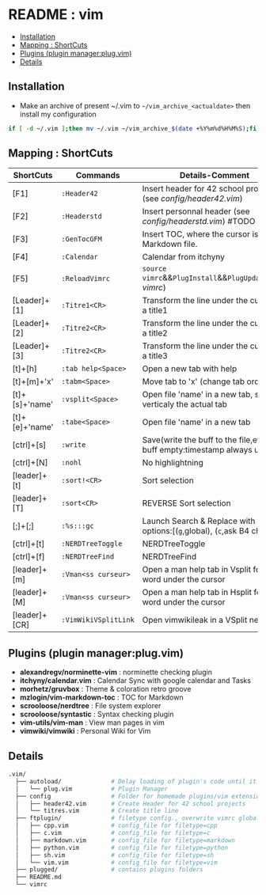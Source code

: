 # README : vim

<!-- vim-markdown-toc GFM -->

* [Installation](#installation)
* [Mapping : ShortCuts](#mapping--shortcuts)
* [Plugins (plugin manager:plug.vim)](#plugins-plugin-managerplugvim)
* [Details](#details)

<!-- vim-markdown-toc -->

## Installation
- Make an archive of present ~/.vim to `~/vim_archive_<actualdate>` then install my configuration
```bash
if [ -d ~/.vim ];then mv ~/.vim ~/vim_archive_$(date +%Y%m%d%H%M%S);fi && git clone https://github.com/alterGNU/Vim.git ~/.vim && echo -e "\n" | vim -c "PlugInstall" -c "qa" > /dev/null 2>&1
```
## Mapping : ShortCuts
| ShortCuts     |       Commands         |                               Details-Comment                               |
| ------------- | ---------------------- | --------------------------------------------------------------------------- |
| [F1]          |   `:Header42`          | Insert header for 42 school project (see *config/header42.vim*)             |
| [F2]          |   `:Headerstd`         | Insert personnal header (see *config/headerstd.vim*) #TODO                  |
| [F3]          |   `:GenTocGFM`         | Insert TOC, where the cursor is, if in a Markdown file.                     |
| [F4]          |   `:Calendar`          | Calendar from itchyny
| [F5]          |   `:ReloadVimrc`       | `source vimrc`&&`PlugInstall`&&`PlugUpdate`(void *vimrc*)                   |
| [Leader]+[1]  |   `:Titre1<CR>`        | Transform the line under the cursor to a title1                             |
| [Leader]+[2]  |   `:Titre2<CR>`        | Transform the line under the cursor to a title2                             |
| [Leader]+[3]  |   `:Titre2<CR>`        | Transform the line under the cursor to a title3                             |
| [t]+[h]       |   `:tab help<Space>`   | Open a new tab with help                                                    |
| [t]+[m]+'x'   |   `:tabm<Space>    `   | Move tab to 'x' (change tab order)                                          |
| [t]+[s]+'name'|   `:vsplit<Space>  `   | Open file 'name' in a new tab, splitting verticaly the actual tab           |
| [t]+[e]+'name'|   `:tabe<Space>    `   | Open file 'name' in a new tab                                               |
| [ctrl]+[s]    |   `:write`             | Save(write the buff to the file,even if buff empty:timestamp always update) |
| [ctrl]+[N]    |   `:nohl`              | No highlightning                                                            |
| [leader]+[t]  |   `:sort!<CR>`         | Sort selection                                                              |
| [leader]+[T]  |   `:sort<CR>`          | REVERSE Sort selection                                                      |
| [;]+[;]       |   `:%s:::gc`           | Launch Search & Replace with options:[(`g`,global), (`c`,ask B4 change)]    |
| [ctrl]+[t]    |   `:NERDTreeToggle`    | NERDTreeToggle                                                              |
| [ctrl]+[f]    |   `:NERDTreeFind`      | NERDTreeFind                                                                |
| [leader]+[m]  |   `:Vman<ss curseur>`  | Open a man help tab in Vsplit for the word under the cursor                 |
| [leader]+[M]  |   `:Vman<ss curseur>`  | Open a man help tab in Hsplit for the word under the cursor                 |
| [leader]+[CR] |   `:VimWikiVSplitLink` | Open vimwikileak in a VSplit new tab                                        |

## Plugins (plugin manager:plug.vim)
- **alexandregv/norminette-vim**    : norminette checking plugin 
- **itchyny/calendar.vim**          : Calendar Sync with google calendar and Tasks
- **morhetz/gruvbox**               : Theme & coloration retro groove
- **mzlogin/vim-markdown-toc**      : TOC for Markdown
- **scrooloose/nerdtree**           : File system explorer
- **scrooloose/syntastic**          : Syntax checking plugin
- **vim-utils/vim-man**             : View man pages in vim
- **vimwiki/vimwiki**               : Personal Wiki for Vim

## Details
```bash
.vim/
  ├── autoload/              # Delay loading of plugin's code until it's actually needed
  │   └── plug.vim           # Plugin Manager
  ├── config                 # Folder for homemade plugins/vim extensions (vimrc line 25)
  │   ├── header42.vim       # Create Header for 42 school projects
  │   └── titres.vim         # Create title line
  ├── ftplugin/              # filetype config., overwrite vimrc global config.
  │   ├── cpp.vim            # config_file for filetype=cpp
  │   ├── c.vim              # config_file for filetype=c
  │   ├── markdown.vim       # config_file for filetype=markdown
  │   ├── python.vim         # config_file for filetype=python
  │   ├── sh.vim             # config_file for filetype=sh
  │   └── vim.vim            # config_file for filetype=vim
  ├── plugged/               # contains plugins folders
  ├── README.md             
  └── vimrc
```
